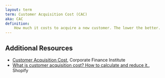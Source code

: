 ```yaml
---
layout: term
term: Customer Acquisition Cost (CAC)
aka: CAC
definition:
    How much it costs to acquire a new customer. The lower the better.
---
```


## Additional Resources

- [Customer Acquisition Cost](https://corporatefinanceinstitute.com/resources/knowledge/accounting/customer-acquisition-cost-cac/), Corporate Finance Institute
- [What is customer acquisition cost? How to calculate and reduce it.](https://www.shopify.com/blog/customer-acquisition-cost), Shopify